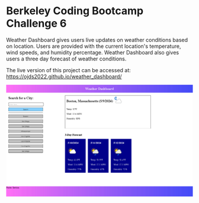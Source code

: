 # Berkeley Coding Bootcamp Challenge 6
Weather Dashboard gives users live updates on weather conditions based on location. Users are provided with the current location's temperature, wind speeds, and humidity percentage. Weather Dashboard also gives users a three day forecast of weather conditions.

The live version of this project can be accessed at: https://ojds2022.github.io/weather_dashboard/

![Application Screenshot](./assets/img/weather_dashboard.jpg "Application Screenshot")